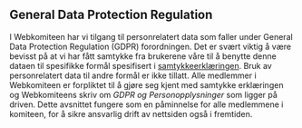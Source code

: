 ## General Data Protection Regulation

I Webkomiteen har vi tilgang til personrelatert data som faller under General Data Protection Regulation (GDPR) forordningen. Det er svært viktig å være bevisst på at vi har fått samtykke fra brukerene våre til å benytte denne dataen til spesifikke formål spesifisert i [samtykkeerklæringen](https://hc.ntnu.no/profil/registrer/#terms_modal). Bruk av personrelatert data til andre formål er ikke tillatt. Alle medlemmer i Webkomiteen er forpliktet til å gjøre seg kjent med samtykke erklæringen og Webkomiteens skriv om *GDPR og Personopplysninger* som ligger på driven. Dette avsnittet fungere som en påminnelse for alle medlemmene i komiteen, for å sikre ansvarlig drift av nettsiden også i fremtiden.